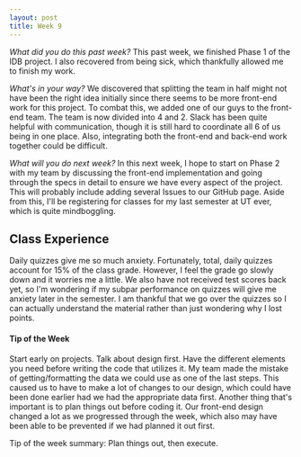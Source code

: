 ```yaml
---
layout: post
title: Week 9
---
```


_What did you do this past week?_ This past week, we finished Phase 1 of the IDB project. I also recovered from being sick, which thankfully allowed me to finish my work. 

_What's in your way?_ We discovered that splitting the team in half might not have been the right idea initially since there seems to be more front-end work for this project. To combat this, we added one of our guys to the front-end team. The team is now divided into 4 and 2. Slack has been quite helpful with communication, though it is still hard to coordinate all 6 of us being in one place. Also, integrating both the front-end and back-end work together could be difficult.

_What will you do next week?_ In this next week, I hope to start on Phase 2 with my team by discussing the front-end implementation and going through the specs in detail to ensure we have every aspect of the project. This will probably include adding several Issues to our GitHub page. Aside from this, I'll be registering for classes for my last semester at UT ever, which is quite mindboggling.

## Class Experience
Daily quizzes give me so much anxiety. Fortunately, total, daily quizzes account for 15% of the class grade. However, I feel the grade go slowly down and it worries me a little. We also have not received test scores back yet, so I'm wondering if my subpar performance on quizzes will give me anxiety later in the semester. I am thankful that we go over the quizzes so I can actually understand the material rather than just wondering why I lost points.


#### Tip of the Week
Start early on projects. Talk about design first. Have the different elements you need before writing the code that utilizes it.
My team made the mistake of getting/formatting the data we could use as one of the last steps. This caused us to have to make a lot of changes to our design, which could have been done earlier had we had the appropriate data first.
Another thing that's important is to plan things out before coding it. Our front-end design changed a lot as we progressed through the week, which also may have been able to be prevented if we had planned it out first.

Tip of the week summary: Plan things out, then execute.
